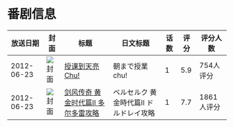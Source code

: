 # 番剧信息

|放送日期|封面|标题|日文标题|话数|评分|评分人数|
|---|---|---|---|---|---|---|
|2012-06-23|![封面](https://bangumi.tv/img/no_icon_subject.png)|[授课到天亮Chu!](https://bangumi.tv/subject/29608)|朝まで授業chu!|1|5.9|754人评分|
|2012-06-23|![封面](https://lain.bgm.tv/pic/cover/c/9c/d4/45240_xrUei.jpg)|[剑风传奇 黄金时代篇II 多尔多雷攻略](https://bangumi.tv/subject/45240)|ベルセルク 黄金時代篇II ドルドレイ攻略|1|7.7|1861人评分|
